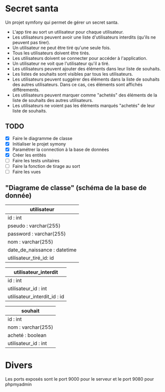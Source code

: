# Secret santa

Un projet symfony qui permet de gérer un secret santa.

-   L'app tire au sort un utilisateur pour chaque utilisateur.
-   Les utilisateurs peuvent avoir une liste d'utilisateurs interdits (qu'ils ne peuvent pas tirer).
-   Un utilisateur ne peut être tiré qu'une seule fois.
-   Tous les utilisateurs doivent être tirés.
-   Les utilisateurs doivent se connecter pour accéder à l'application.
-   Un utilisateur ne voit que l'utilisateur qu'il a tiré.
-   Les utilisateurs peuvent ajouter des éléments dans leur liste de souhaits.
-   Les listes de souhaits sont visibles par tous les utilisateurs.
-   Les utilisateurs peuvent suggérer des éléments dans la liste de souhaits des autres utilisateurs. Dans ce cas, ces éléments sont affichés différements.
-   Les utilisateurs peuvent marquer comme "achetés" des éléments de la liste de souhaits des autres utilisateurs.
-   Les utilisateurs ne voient pas les éléments marqués "achetés" de leur liste de souhaits.

## TODO

-   [x] Faire le diagramme de classe
-   [x] Initialiser le projet symony
-   [x] Paramétrer la connection à la base de données
-   [x] Créer les entités
-   [ ] Faire les tests unitaires
-   [ ] Faire la fonction de tirage au sort
-   [ ] Faire les vues

## "Diagrame de classe" (schéma de la base de donnée)

| utilisateur                  |
| ---------------------------- |
| id : int                     |
| pseudo : varchar(255)        |
| password : varchar(255)      |
| nom : varchar(255)           |
| date_de_naissance : datetime |
| utilisateur_tiré_id: id      |

| utilisateur_interdit         |
| ---------------------------- |
| id : int                     |
| utilisateur_id : int         |
| utilisateur_interdit_id : id |

| souhait              |
| -------------------- |
| id : int             |
| nom : varchar(255)   |
| acheté : boolean     |
| utilisateur_id : int |

# Divers

Les ports exposés sont le port 9000 pour le serveur et le port 9080 pour phpmyadmin
